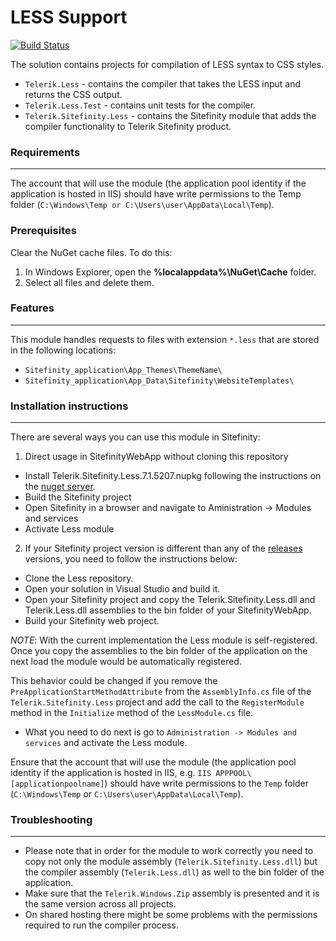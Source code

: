 LESS Support
============

[![Build Status](http://sdk-jenkins-ci.cloudapp.net/job/Telerik.Sitefinity.Samples.Less.CI/badge/icon)](http://sdk-jenkins-ci.cloudapp.net/job/Telerik.Sitefinity.Samples.Less.CI/)

The solution contains projects for compilation of LESS syntax to CSS styles.

- `Telerik.Less` - contains the compiler that takes the LESS input and returns the CSS output.
- `Telerik.Less.Test` - contains unit tests for the compiler.
- `Telerik.Sitefinity.Less` - contains the Sitefinity module that adds the compiler functionality to Telerik Sitefinity product.

### Requirements
------------

 The account that will use the module (the application pool identity if the application is hosted in IIS) should have write permissions to the Temp folder (`C:\Windows\Temp or C:\Users\user\AppData\Local\Temp`).

### Prerequisites

Clear the NuGet cache files. To do this:

1. In Windows Explorer, open the **%localappdata%\NuGet\Cache** folder.
2. Select all files and delete them.


### Features
--------

This module handles requests to files with extension `*.less` that are stored in the following locations:

- `Sitefinity_application\App_Themes\ThemeName\`
- `Sitefinity_application\App_Data\Sitefinity\WebsiteTemplates\`

### Installation instructions
------------

There are several ways you can use this module in Sitefinity:

1. Direct usage in SitefinityWebApp without cloning this repository

- Install Telerik.Sitefinity.Less.7.1.5207.nupkg following the instructions on the [nuget server](http://nuget.sitefinity.com/).
- Build the Sitefinity project
- Open Sitefinity in a browser and navigate to Aministration -> Modules and services
- Activate Less module


2. If your Sitefinity project version is different than any of the [releases](https://github.com/Sitefinity/Less/releases) versions, you need to follow the instructions below:

- Clone the Less repository.
- Open your solution in Visual Studio and build it.
- Open your Sitefinity project and copy the Telerik.Sitefinity.Less.dll and Telerik.Less.dll assemblies to the bin folder of your SitefinityWebApp.
- Build your Sitefinity web project.

*NOTE*: With the current implementation the Less module is self-registered. Once you copy the assemblies to the bin folder of the application on the next load the module would be automatically registered. 

This behavior could be changed if you remove the `PreApplicationStartMethodAttribute` from the `AssemblyInfo.cs` file of the `Telerik.Sitefinity.Less` project and add the call to the `RegisterModule` method in the `Initialize` method of the `LessModule.cs` file.

- What you need to do next is go to `Administration -> Modules and services` and activate the Less module.

Ensure that the account that will use the module (the application pool identity if the application is hosted in IIS, e.g. `IIS APPPOOL\[applicationpoolname]`) should have write permissions to the `Temp` folder (`C:\Windows\Temp` or `C:\Users\user\AppData\Local\Temp`).

### Troubleshooting
---------------

- Please note that in order for the module to work correctly you need to copy not only the module assembly (`Telerik.Sitefinity.Less.dll`) but the compiler assembly (`Telerik.Less.dll`) as well to the bin folder of the application.
- Make sure that the `Telerik.Windows.Zip` assembly is presented and it is the same version across all projects.
- On shared hosting there might be some problems with the permissions required to run the compiler process.
